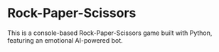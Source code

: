 # Rock-Paper-Scissors
This is a console-based Rock-Paper-Scissors game built with Python, featuring an emotional AI-powered bot.
